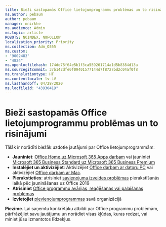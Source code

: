 ```yaml
---
title: Bieži sastopamās Office lietojumprogrammu problēmas un to risinājumi
ms.author: pebaum
author: pebaum
manager: mnirkhe
ms.audience: Admin
ms.topic: article
ROBOTS: NOINDEX, NOFOLLOW
localization_priority: Priority
ms.collection: Adm_O365
ms.custom:
- "9002483"
- "4824"
ms.openlocfilehash: 174de75f64e5b1f3ca559261714a1d5b8384d13a
ms.sourcegitcommit: 37b142dfe0f09401577144d7f8727bd2c04af0f8
ms.translationtype: HT
ms.contentlocale: lv-LV
ms.lasthandoff: 04/28/2020
ms.locfileid: "43930419"
---
```

# <a name="common-issues-and-resolutions-with-office-apps"></a>Bieži sastopamās Office lietojumprogrammu problēmas un to risinājumi

Tālāk ir norādīti biežāk uzdotie jautājumi par Office lietojumprogrammām:

- **Jauniniet**:  [Office Home uz Microsoft 365 Apps darbam](https://support.office.com/article/how-do-i-upgrade-office-ee68f6cf-422f-464a-82ec-385f65391350#OfficeVersion=Office_365_subscription) vai jauniniet [Microsoft 365 Business Standard uz Microsoft 365 Business Premium](https://docs.microsoft.com/microsoft-365/business/migrate-to-microsoft-365-business)
- **Instalējiet un aktivizējiet**: Aktivizējiet [Office darbam ar datoru PC](https://support.office.com/article/activate-office-5bd38f38-db92-448b-a982-ad170b1e187e) vai aktivizējiet [Office darbam ar Mac](https://support.office.com/article/activate-office-for-mac-7f6646b1-bb14-422a-9ad4-a53410fcefb2).
- **Pierakstieties**: atrisiniet [savienojuma izveides problēmas](https://docs.microsoft.com/office365/troubleshoot/authentication/connection-issue-when-sign-in-office-2016) pierakstīšanās laikā pēc jaunināšanas uz Office 2016
- **Atrisiniet** [Office programmu avārijas, reaģēšanas vai palaišanas problēmas](https://docs.microsoft.com/alchemyinsights/office-apps-don't-launch-start)
- **Izvietojiet** [pievienojumprogrammas](https://docs.microsoft.com/microsoft-365/admin/manage/manage-deployment-of-add-ins?view=o365-worldwide) savā organizācijā

**Piezīme**. Lai saņemtu konkrētāku atbildi par Office programmu problēmām, pārfrāzējiet savu jautājumu un norādiet visas kļūdas, kuras redzat, vai miniet jūsu izmantotos līdzekļus.
